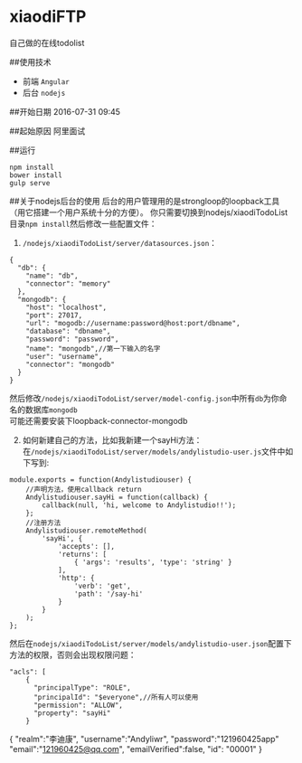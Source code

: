 # xiaodiFTP
自己做的在线todolist

##使用技术
+ 前端	`Angular`
+ 后台	`nodejs`

##开始日期
2016-07-31 09:45

##起始原因
阿里面试

##运行
```
npm install
bower install
gulp serve

```

##关于nodejs后台的使用
后台的用户管理用的是strongloop的loopback工具（用它搭建一个用户系统十分的方便）。
你只需要切换到nodejs/xiaodiTodoList目录`npm install`然后修改一些配置文件：
1. `/nodejs/xiaodiTodoList/server/datasources.json`：
```
{
  "db": {
    "name": "db",
    "connector": "memory"
  },
  "mongodb": {
    "host": "localhost",
    "port": 27017,
    "url": "mogodb://username:password@host:port/dbname",
    "database": "dbname",
    "password": "password",
    "name": "mongodb",//第一下输入的名字
    "user": "username",
    "connector": "mongodb"
  }
}
```
然后修改`/nodejs/xiaodiTodoList/server/model-config.json`中所有`db`为你命名的数据库`mongodb`  
可能还需要安装下loopback-connector-mongodb

2. 如何新建自己的方法，比如我新建一个sayHi方法：
在`/nodejs/xiaodiTodoList/server/models/andylistudio-user.js`文件中如下写到:
```
module.exports = function(Andylistudiouser) {
    //声明方法，使用callback return
    Andylistudiouser.sayHi = function(callback) {
        callback(null, 'hi, welcome to Andylistudio!!');
    };
    //注册方法
    Andylistudiouser.remoteMethod(
        'sayHi', {
            'accepts': [],
            'returns': [
                { 'args': 'results', 'type': 'string' }
            ],
            'http': {
                'verb': 'get',
                'path': '/say-hi'
            }
        }
    );
};
```
然后在`nodejs/xiaodiTodoList/server/models/andylistudio-user.json`配置下方法的权限，否则会出现权限问题：
```
"acls": [
    {
      "principalType": "ROLE",
      "principalId": "$everyone",//所有人可以使用
      "permission": "ALLOW",
      "property": "sayHi"
    }
```

{
  "realm":"李迪康",
  "username":"Andyliwr",
  "password":"121960425app"
  "email":"121960425@qq.com",
  "emailVerified":false,
  "id": "00001"
}